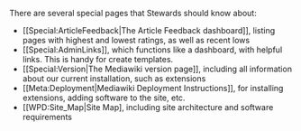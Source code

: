There are several special pages that Stewards should know about:
* [[Special:ArticleFeedback|The Article Feedback dashboard]], listing pages with highest and lowest ratings, as well as recent lows 
* [[Special:AdminLinks]], which functions like a dashboard, with helpful links. This is handy for create templates. 
* [[Special:Version|The Mediawiki version page]], including all information about our current installation, such as extensions
* [[Meta:Deployment|Mediawiki Deployment Instructions]], for installing extensions, adding software to the site, etc.
* [[WPD:Site_Map|Site Map], including site architecture and software requirements